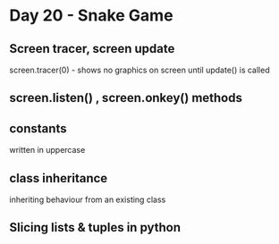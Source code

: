 # Day 20 - Snake Game

## Screen tracer, screen update
screen.tracer(0) - shows no graphics on screen until update() is called
## screen.listen() , screen.onkey() methods
## constants 
written in uppercase

## class inheritance
inheriting behaviour from an existing class

## Slicing lists & tuples in python